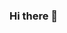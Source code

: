 ### Hi there 👋

<!--
**gunjeevsingh/gunjeevsingh** is a ✨ _special_ ✨ repository because its `README.md` (this file) appears on your GitHub profile.


[![Gunjeev's github stats](https://github-readme-stats.vercel.app/api?username=gunjeevsingh)](https://github.com/anuraghazra/github-readme-stats)
Here are some ideas to get you started:

- 🔭 I’m currently working on ...
- 🌱 I’m currently learning ...
- 👯 I’m looking to collaborate on ...
- 🤔 I’m looking for help with ...
- 💬 Ask me about ...
- 📫 How to reach me: ...
- 😄 Pronouns: ...
- ⚡ Fun fact: ...
-->
